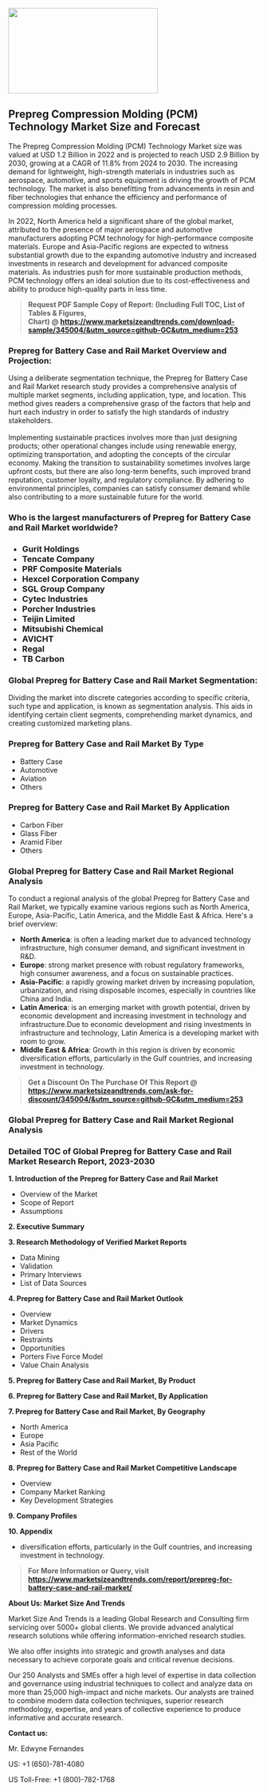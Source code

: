 <p><img class="alignnone size-medium wp-image-20088" src="https://ffe5etoiles.com/wp-content/uploads/2024/12/MST1-300x171.png" alt="" width="300" height="171" /></p><h2>Prepreg Compression Molding (PCM) Technology Market Size and Forecast</h2><p>The Prepreg Compression Molding (PCM) Technology Market size was valued at USD 1.2 Billion in 2022 and is projected to reach USD 2.9 Billion by 2030, growing at a CAGR of 11.8% from 2024 to 2030. The increasing demand for lightweight, high-strength materials in industries such as aerospace, automotive, and sports equipment is driving the growth of PCM technology. The market is also benefitting from advancements in resin and fiber technologies that enhance the efficiency and performance of compression molding processes.</p><p>In 2022, North America held a significant share of the global market, attributed to the presence of major aerospace and automotive manufacturers adopting PCM technology for high-performance composite materials. Europe and Asia-Pacific regions are expected to witness substantial growth due to the expanding automotive industry and increased investments in research and development for advanced composite materials. As industries push for more sustainable production methods, PCM technology offers an ideal solution due to its cost-effectiveness and ability to produce high-quality parts in less time.</p></p><blockquote id="" class=""><strong>Request PDF Sample Copy of Report: (Including Full TOC, List of Tables &amp; Figures, Chart)&nbsp;@&nbsp;<strong><a href="https://www.marketsizeandtrends.com/download-sample/345004/&utm_source=github-GC&utm_medium=253" target="_blank">https://www.marketsizeandtrends.com/download-sample/345004/&utm_source=github-GC&utm_medium=253</a></strong></strong></blockquote><h3 id="" class="">Prepreg for Battery Case and Rail Market&nbsp;Overview and Projection:</h3><p id="" class="">Using a deliberate segmentation technique, the Prepreg for Battery Case and Rail Market research study provides a comprehensive analysis of multiple market segments, including application, type, and location. This method gives readers a comprehensive grasp of the factors that help and hurt each industry in order to satisfy the high standards of industry stakeholders. <br /> <br />Implementing sustainable practices involves more than just designing products; other operational changes include using renewable energy, optimizing transportation, and adopting the concepts of the circular economy. Making the transition to sustainability sometimes involves large upfront costs, but there are also long-term benefits, such improved brand reputation, customer loyalty, and regulatory compliance. By adhering to environmental principles, companies can satisfy consumer demand while also contributing to a more sustainable future for the world.</p><h3 id="" class="">Who is the largest manufacturers of&nbsp;Prepreg for Battery Case and Rail Market worldwide?</h3><h3 class=""><p><ul><li>Gurit Holdings </li><li> Tencate Company </li><li> PRF Composite Materials </li><li> Hexcel Corporation Company </li><li> SGL Group Company </li><li> Cytec Industries </li><li> Porcher Industries </li><li> Teijin Limited </li><li> Mitsubishi Chemical </li><li> AVICHT </li><li> Regal </li><li> TB Carbon</li></ul></p></h3><h3 id="" class="">Global&nbsp;Prepreg for Battery Case and Rail Market Segmentation:</h3><p id="" class="">Dividing the market into discrete categories according to specific criteria, such type and application, is known as segmentation analysis. This aids in identifying certain client segments, comprehending market dynamics, and creating customized marketing plans.</p><h3 id="" class="">Prepreg for Battery Case and Rail Market&nbsp;By Type</h3><p><p><ul><li>Battery Case</li><li> Automotive</li><li> Aviation</li><li> Others</p></li></ul></p></p><h3 id="" class="">Prepreg for Battery Case and Rail Market&nbsp;By Application</h3><p class=""><p><ul><li>Carbon Fiber</li><li> Glass Fiber</li><li> Aramid Fiber</li><li> Others</li></ul></p></p><h3 id="" class="">Global Prepreg for Battery Case and Rail Market Regional Analysis</h3><p id="" class="">To conduct a regional analysis of the global Prepreg for Battery Case and Rail Market, we typically examine various regions such as North America, Europe, Asia-Pacific, Latin America, and the Middle East &amp; Africa. Here's a brief overview:</p><ul><li><strong>North America</strong>: is often a leading market due to advanced technology infrastructure, high consumer demand, and significant investment in R&amp;D.</li><li><strong>Europe</strong>: strong market presence with robust regulatory frameworks, high consumer awareness, and a focus on sustainable practices.</li><li><strong>Asia-Pacific</strong>: a rapidly growing market driven by increasing population, urbanization, and rising disposable incomes, especially in countries like China and India.</li><li><strong>Latin America</strong>: is an emerging market with growth potential, driven by economic development and increasing investment in technology and infrastructure.Due to economic development and rising investments in infrastructure and technology, Latin America is a developing market with room to grow.</li><li><strong>Middle East &amp; Africa</strong>: Growth in this region is driven by economic diversification efforts, particularly in the Gulf countries, and increasing investment in technology.</li></ul><blockquote id="" class=""><strong>Get a Discount On The Purchase Of This Report @ <strong><a href="https://www.marketsizeandtrends.com/ask-for-discount/345004/&utm_source=github-GC&utm_medium=253" target="_blank">https://www.marketsizeandtrends.com/ask-for-discount/345004/&utm_source=github-GC&utm_medium=253</a></strong></strong></blockquote><h3 id="" class="">Global Prepreg for Battery Case and Rail Market Regional Analysis</h3><h3 id="" class="">Detailed TOC of Global Prepreg for Battery Case and Rail Market Research Report, 2023-2030</h3><p id="" class=""><strong>1. Introduction of the Prepreg for Battery Case and Rail Market</strong></p><ul><li>Overview of the Market</li><li>Scope of Report</li><li>Assumptions</li></ul><p id="" class=""><strong>2. Executive Summary</strong></p><p id="" class=""><strong>3. Research Methodology of Verified Market Reports</strong></p><ul><li>Data Mining</li><li>Validation</li><li>Primary Interviews</li><li>List of Data Sources</li></ul><p id="" class=""><strong>4. Prepreg for Battery Case and Rail Market Outlook</strong></p><ul><li>Overview</li><li>Market Dynamics</li><li>Drivers</li><li>Restraints</li><li>Opportunities</li><li>Porters Five Force Model</li><li>Value Chain Analysis</li></ul><p id="" class=""><strong>5. Prepreg for Battery Case and Rail Market, By Product</strong></p><p id="" class=""><strong>6. Prepreg for Battery Case and Rail Market, By Application</strong></p><p id="" class=""><strong>7. Prepreg for Battery Case and Rail Market, By Geography</strong></p><ul><li>North America</li><li>Europe</li><li>Asia Pacific</li><li>Rest of the World</li></ul><p id="" class=""><strong>8. Prepreg for Battery Case and Rail Market Competitive Landscape</strong></p><ul><li>Overview</li><li>Company Market Ranking</li><li>Key Development Strategies</li></ul><p id="" class=""><strong>9. Company Profiles</strong></p><p id="" class=""><strong>10. Appendix</strong></p><ul><li>diversification efforts, particularly in the Gulf countries, and increasing investment in technology.</li></ul><blockquote id="" class=""><strong>For More Information or Query, visit <strong><strong><a href="https://www.marketsizeandtrends.com/report/prepreg-for-battery-case-and-rail-market/" target="_blank">https://www.marketsizeandtrends.com/report/prepreg-for-battery-case-and-rail-market/</a></strong></strong></strong></blockquote><p id="" class=""><strong>About Us: Market Size And Trends</strong></p><p id="" class="">Market Size And Trends is a leading Global Research and Consulting firm servicing over 5000+ global clients. We provide advanced analytical research solutions while offering information-enriched research studies.</p><p id="" class="">We also offer insights into strategic and growth analyses and data necessary to achieve corporate goals and critical revenue decisions.</p><p id="" class="">Our 250 Analysts and SMEs offer a high level of expertise in data collection and governance using industrial techniques to collect and analyze data on more than 25,000 high-impact and niche markets. Our analysts are trained to combine modern data collection techniques, superior research methodology, expertise, and years of collective experience to produce informative and accurate research.</p><p id="" class=""><strong>Contact us:</strong></p><p id="" class="">Mr. Edwyne Fernandes</p><p id="" class="">US: +1 (650)-781-4080</p><p id="" class="">US Toll-Free: +1 (800)-782-1768</p>
